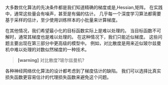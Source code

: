 大多数优化算法的先决条件都是我们知道精确的梯度或是\,Hessian\,矩阵。
在实践中，通常这些量会有噪声，甚至是有偏的估计。
几乎每一个深度学习算法都需要基于采样的估计，至少使用训练样本的小批量来计算梯度。

在其他情况，我们希望最小化的目标函数实际上是难以处理的。
当目标函数不可解时，通常其梯度也是难以处理的。
在这种情况下，我们只能近似梯度。
这些问题主要出现在第三部分中更高级的模型中。
例如，对比散度是用来近似玻尔兹曼机中难以处理的对数似然梯度的一种技术。  
> **[warning]**  对比散度?玻尔兹曼机?

各种神经网络优化算法的设计都考虑到了梯度估计的缺陷。
我们可以选择比真实损失函数更容易估计的代理损失函数来避免这个问题。
